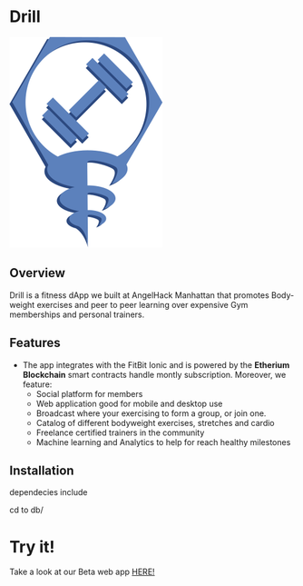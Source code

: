 # Drill
![alt text](Assets/DRILL_Logo_SVG.svg)

## Overview

Drill is a fitness dApp we built at AngelHack Manhattan that promotes Body-weight exercises and peer to peer learning over expensive Gym memberships and personal trainers.
 

## Features

* The app integrates with the FitBit Ionic and is powered by the **Etherium Blockchain** smart contracts handle montly subscription. Moreover, we feature:
	- Social platform for members
	- Web application good for mobile and desktop use
  - Broadcast where your exercising to form a group, or join one.
  - Catalog of different bodyweight exercises, stretches and cardio
  - Freelance certified trainers in the community
  - Machine learning and Analytics to help for reach healthy milestones

## Installation

dependecies include 

cd to db/ 

# Try it!

Take a look at our Beta web app [HERE!](http://www..com/)
